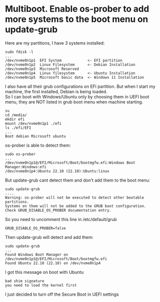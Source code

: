 # Multiboot. Enable os-prober to add more systems to the boot menu on update-grub
Here are my partitions, I have 3 systems installed:
````
sudo fdisk -l
...
/dev/nvme0n1p1  EFI System            <- EFI partition
/dev/nvme0n1p2  Linux Filesystem      <- Debian Installation
/dev/nvme0n1p3  Microsoft Reserved
/dev/nvme0n1p4  Linux filesystem      <- Ubuntu Installation
/dev/nvme0n1p5  Microsoft basic data  <- Windows 11 Installation
````
I also have all their grub configurations on EFI partition. But when I start my machine, the first installed, Debian is being loaded. <br>
So I can boot with Windows/Ubuntu only by choosing them in UEFI boot menu, they are NOT listed in grub boot menu when machine starting.
````
su
cd /media/
mkdir efi
mount /dev/nvme0n1p1 ./efi
ls ./efi/EFI
...
Boot debian Microsoft ubuntu
````
os-prober is able to detect them:
````
sudo os-prober
...
/dev/nvme0n1p1@/EFI/Microsoft/Boot/bootmgfw.efi:Windows Boot Manager:Windows:efi
/dev/nvme0n1p4:Ubuntu 22.10 (22.10):Ubuntu:linux
````
But update-grub cant detect them and don't add them to the boot menu:
````
sudo update-grub
....
Warning: os-prober will not be executed to detect other bootable partitions.
Systems on them will not be added to the GRUB boot configuration.
Check GRUB_DISABLE_OS_PROBER documentation entry.
````
So you need to uncomment this line in /etc/default/grub
````
GRUB_DISABLE_OS_PROBER=false
````
Then update-grub will detect and add them:
````
sudo update-grub
...
Found Windows Boot Manager on /dev/nvme0n1p1@/EFI/Microsoft/Boot/bootmgfw.efi
Found Ubuntu 22.10 (22.10) on /dev/nvme0n1p4
````
I got this message on boot with Ubuntu
````
bad shim signature 
you need to load the kernel first
````
I just decided to turn off the Secure Boot in UEFI settings

